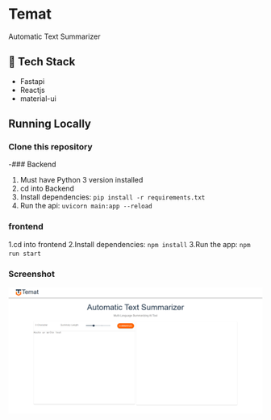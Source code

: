 # Temat
Automatic Text Summarizer
## 🚀 Tech Stack
* Fastapi
* Reactjs
* material-ui
## Running Locally
### Clone this repository
-### Backend
1. Must have Python 3 version  installed 
2. cd into Backend
3. Install dependencies: `pip install -r requirements.txt`
4. Run the api: `uvicorn main:app --reload `
### frontend
 1.cd into frontend
 2.Install dependencies: `npm install`
 3.Run the app:  `npm run start`
 
### Screenshot
![](https://github.com/moamin4so/Temat/blob/main/frontend/src/images/screenshort1.png?raw=true?raw=trues=200)
 
